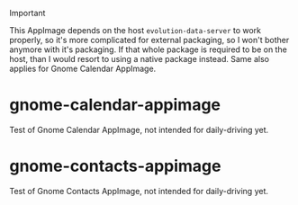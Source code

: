 > [!IMPORTANT]  
> This AppImage depends on the host `evolution-data-server` to work properly, so it's more complicated for external packaging, so I won't bother anymore with it's packaging.
> If that whole package is required to be on the host, than I would resort to using a native package instead.
> Same also applies for Gnome Calendar AppImage.

# gnome-calendar-appimage
Test of Gnome Calendar AppImage, not intended for daily-driving yet.

# gnome-contacts-appimage
Test of Gnome Contacts AppImage, not intended for daily-driving yet.
